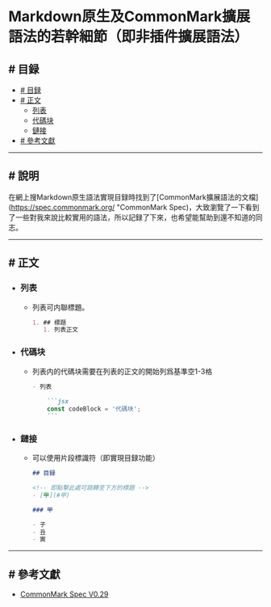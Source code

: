 # Markdown原生及CommonMark擴展語法的若幹細節（即非插件擴展語法）

## # 目録

- [# 目録](#目録)
- [# 正文](#正文)
  - [列表](#列表)
  - [代碼块](#代碼块)
  - [鏈接](#鏈接)
- [# 參考文獻](#參考文獻)

---

## # 說明

在網上搜Markdown原生語法實現目録時找到了[CommonMark擴展語法的文檔](https://spec.commonmark.org/ "CommonMark Spec)，大致瀏覽了一下看到了一些對我來說比較實用的語法，所以記録了下來，也希望能幫助到還不知道的同志。


---

## # 正文

- ### 列表
  - 列表可内聯標題。

    
      ```markdown
      1. ## 標題
         1. 列表正文
      ```
  
- ### 代碼块
  - 列表内的代碼块需要在列表的正文的開始列爲基準空1-3格

      ~~~markdown
      - 列表
          
          ```jsx
          const codeBlock = '代碼块';
          ```
      ~~~

- ### 鏈接

  - 可以使用片段標識符（即實現目録功能）
  
      ```markdown
      ## 目録
      
      <!-- 即點撃此處可跳轉至下方的標題 -->
      - [甲](#甲) 
      
      ### 甲
      
      - 子
      - 丑
      - 寅
      ```
---

## # 參考文獻

  - [CommonMark Spec V0.29](https://spec.commonmark.org/ "CommonMark Spec V0.29")
